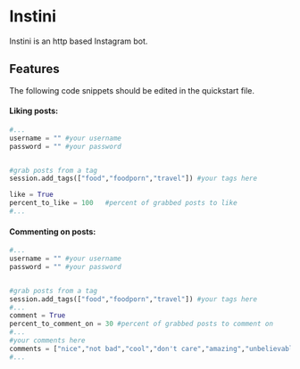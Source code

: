 # Instini

Instini is an http based Instagram bot.


## Features

The following code snippets should be edited in the quickstart file. <br>


#### Liking posts:
```python
#...
username = "" #your username
password = "" #your password


#grab posts from a tag
session.add_tags(["food","foodporn","travel"]) #your tags here

like = True
percent_to_like = 100   #percent of grabbed posts to like
#...
```


#### Commenting on posts:
```python
#...
username = "" #your username
password = "" #your password


#grab posts from a tag
session.add_tags(["food","foodporn","travel"]) #your tags here
#...
comment = True
percent_to_comment_on = 30 #percent of grabbed posts to comment on
#...
#your comments here
comments = ["nice","not bad","cool","don't care","amazing","unbelievable","Post more like this!","fire","looks good","f4f?","do you know any good hashtags for posts like this??"]
#...
```

